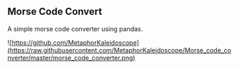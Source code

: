 ## Morse Code Convert

A simple morse code converter using pandas.

![https://github.com/MetaphorKaleidoscope](https://raw.githubusercontent.com/MetaphorKaleidoscope/Morse_code_converter/master/morse_code_converter.png)